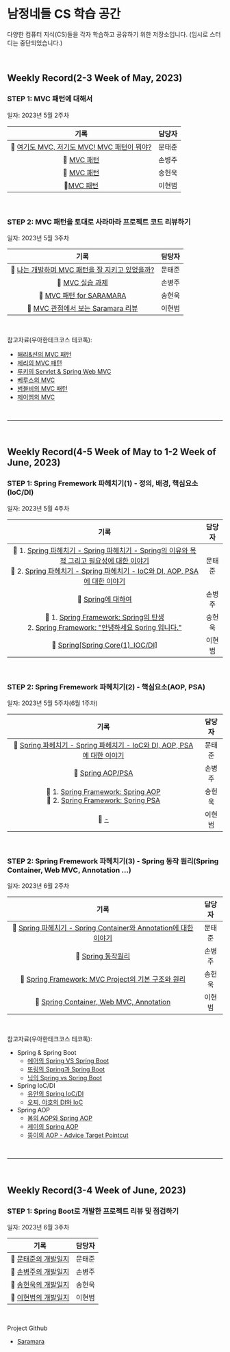 # 남정네들 CS 학습 공간
다양한 컴퓨터 지식(CS)들을 각자 학습하고 공유하기 위한 저장소입니다. (임시로 스터디는 중단되었습니다.)

<br>

## Weekly Record(2-3 Week of May, 2023)

### STEP 1: MVC 패턴에 대해서
일자: 2023년 5월 2주차

|기록|담당자|
|:---:|:---:|
|🚀 [여기도 MVC, 저기도 MVC! MVC 패턴이 뭐야?](https://velog.io/@langoustine/%EC%97%AC%EA%B8%B0%EB%8F%84-MVC-%EC%A0%80%EA%B8%B0%EB%8F%84-MVC-MVC-%ED%8C%A8%ED%84%B4%EC%9D%B4-%EB%AD%90%EC%95%BC)|문태준|
|🚀 [MVC 패턴](https://www.notion.so/MVC-d951c07f421c4f348a664e02c1341f55)|손병주|
|🚀 [MVC 패턴](https://velog.io/@itoriginal/MVC-%ED%8C%A8%ED%84%B4)|송헌욱|
|🚀[MVC 패턴](https://www.notion.so/5-2-MVC-1a3400988a284d0d82f355c27f7cb508)|이현범|

<br>

### STEP 2: MVC 패턴을 토대로 사라마라 프로젝트 코드 리뷰하기
일자: 2023년 5월 3주차

|기록|담당자|
|:---:|:---:|
|🚀 [나는 개발하며 MVC 패턴을 잘 지키고 있었을까?](https://velog.io/@langoustine/%EB%82%98%EB%8A%94-%EA%B0%9C%EB%B0%9C%ED%95%98%EB%A9%B0-MVC-%ED%8C%A8%ED%84%B4%EC%9D%84-%EC%9E%98-%EC%A7%80%ED%82%A4%EA%B3%A0-%EC%9E%88%EC%97%88%EC%9D%84%EA%B9%8C)|문태준|
|🚀 [MVC 실습 과제](https://glass-arthropod-188.notion.site/MVC-f82a7dd628e941f6a87fe8ca66afe28f)|손병주|
|🚀 [MVC 패턴 for SARAMARA](https://velog.io/@itoriginal/MVC-%ED%8C%A8%ED%84%B4-for-SARAMARA#%EF%B8%8F%E2%99%80%EF%B8%8F-dto%EB%9E%80)|송헌욱|
|🚀 [MVC 관점에서 보는 Saramara 리뷰](https://radical-syringa-6a9.notion.site/5-3-MVC-Saramara-b28bf9c448b34687a9d334c5b3462519)|이현범|

<br>

참고자료(우아한테크코스 테코톡):
- [해리&션의 MVC 패턴](https://youtu.be/uoVNJkyXX0I)
- [제리의 MVC 패턴](https://youtu.be/ogaXW6KPc8I)
- [루키의 Servlet & Spring Web MVC](https://youtu.be/h0rX720VWCg)
- [베루스의 MVC](https://youtu.be/86NxhHptx7s)
- [범블비의 MVC 패턴](https://youtu.be/es1ckjHOzTI)
- [제이엠의 MVC](https://youtu.be/nMolWzTT-dU)


<br><hr><br>

## Weekly Record(4-5 Week of May to 1-2 Week of June, 2023)

### STEP 1: Spring Fremework 파헤치기(1) - 정의, 배경, 핵심요소(IoC/DI)
일자: 2023년 5월 4주차

|기록|담당자|
|:---:|:---:|
|🚀 1. [Spring 파헤치기 - Spring 파헤치기 - Spring의 이유와 목적 그리고 필요성에 대한 이야기](https://velog.io/@langoustine/Spring-01#if-spring--spring-framework)<br>🚀 2. [Spring 파헤치기 - Spring 파헤치기 - IoC와 DI, AOP, PSA에 대한 이야기](https://velog.io/@langoustine/Spring-02)|문태준|
|🚀 [Spring에 대하여](https://glass-arthropod-188.notion.site/Spring-29c4ea960a8a4788867f9dcf30f1b7fb)|손병주|
|🚀 1. [Spring Framework: Spring의 탄생](https://velog.io/@itoriginal/Spring-Framework-Basic-01)<br>2. [Spring Framework: "안녕하세요 Spring 입니다."](https://velog.io/@itoriginal/Spring-Framework-Basic-02)|송헌욱|
|🚀 [Spring[Spring Core(1)_IOC/DI]](https://www.notion.so/5-4-Spring-Spring-Core-1-_IOC-DI-01c60fdddcf9400494469082b6e23a84)|이현범|

<br>

### STEP 2: Spring Fremework 파헤치기(2) - 핵심요소(AOP, PSA)
일자: 2023년 5월 5주차(6월 1주차)

|기록|담당자|
|:---:|:---:|
|🚀 [Spring 파헤치기 - Spring 파헤치기 - IoC와 DI, AOP, PSA에 대한 이야기](https://velog.io/@langoustine/Spring-02)|문태준|
|🚀 [Spring AOP/PSA](https://glass-arthropod-188.notion.site/Spring-AOP-PSA-4e29a610130240be9e95b267cc9117a3)|손병주|
|🚀 1. [Spring Framework: Spring AOP](https://velog.io/@itoriginal/Spring-Framework-Basic-03)<br>🚀 2. [Spring Framework: Spring PSA](https://velog.io/@itoriginal/Spring-Framework-Basic-04)|송헌욱|
|🚀 [-](-)|이현범|

<br>

### STEP 2: Spring Fremework 파헤치기(3) - Spring 동작 원리(Spring Container, Web MVC, Annotation ...)
일자: 2023년 6월 2주차

|기록|담당자|
|:---:|:---:|
|🚀 [Spring 파헤치기 - Spring Container와 Annotation에 대한 이야기](https://velog.io/@langoustine/Spring-03)|문태준|
|🚀 [Spring 동작원리](https://glass-arthropod-188.notion.site/Spring-db28597c98504d9096a77829acb80c31)|손병주|
|🚀 [Spring Framework: MVC Project의 기본 구조와 원리](https://velog.io/@itoriginal/Spring-Framework-MVC-Project의-기본-구조와-원리)|송헌욱|
|🚀 [Spring Container, Web MVC, Annotation](https://radical-syringa-6a9.notion.site/Spring-Container-Web-MVC-Annotation-10c0465a786040249684a4d84b8e718d)|이현범|

<br>

참고자료(우아한테크코스 테코톡):
- Spring & Spring Boot
  - [에어의 Spring VS Spring Boot](https://www.youtube.com/watch?v=Y11h-NUmNXI&list=PLgXGHBqgT2TvpJ_p9L_yZKPifgdBOzdVH&index=177)
  - [또링의 Spring과 Spring Boot](https://www.youtube.com/watch?v=OdpPvdB7qZY&list=PLgXGHBqgT2TvpJ_p9L_yZKPifgdBOzdVH&index=243)
  - [닉의 Spring vs Spring Boot](https://www.youtube.com/watch?v=6h9qmKWK6Io&list=PLgXGHBqgT2TvpJ_p9L_yZKPifgdBOzdVH&index=287&ab_channel=%EC%9A%B0%EC%95%84%ED%95%9C%ED%85%8C%ED%81%AC)
- Spring IoC/DI
  - [유안의 Spring IoC/DI](https://www.youtube.com/watch?v=_OI9mKuFb7c&list=PLgXGHBqgT2TvpJ_p9L_yZKPifgdBOzdVH&index=222)
  - [오찌, 야호의 DI와 IoC](https://www.youtube.com/watch?v=8lp_nHicYd4&list=PLgXGHBqgT2TvpJ_p9L_yZKPifgdBOzdVH&index=91&t=95s)
- Spring AOP
  - [봄의 AOP와 Spring AOP](https://www.youtube.com/watch?v=hjDSKhyYK14&list=PLgXGHBqgT2TvpJ_p9L_yZKPifgdBOzdVH&index=29&ab_channel=%EC%9A%B0%EC%95%84%ED%95%9C%ED%85%8C%ED%81%AC)
  - [제이의 Spring AOP](https://youtu.be/Hm0w_9ngDpM)
  - [뚱이의 AOP - Advice Target Pointcut](https://youtu.be/WQR_VQnz7Yg)

<br><hr><br>

## Weekly Record(3-4 Week of June, 2023)

### STEP 1: Spring Boot로 개발한 프로젝트 리뷰 및 점검하기
일자: 2023년 6월 3주차

|기록|담당자|
|:---:|:---:|
|🚀 [문태준의 개발일지](https://www.notion.so/2c0a63f3b9104c738d131184e9d573fa?pvs=4)|문태준|
|🚀 [손병주의 개발일지](https://thsqudwn05.notion.site/1-d404127f88b14c6fb66cf8e1089236ab)|손병주|
|🚀 [송헌욱의 개발일지](https://velog.io/@itoriginal/Project-SARAMARA-개발일지-1)|송헌욱|
|🚀 [이현범의 개발일지](https://radical-syringa-6a9.notion.site/Saramara-Rest-API-b4d2b5e078444db099f234e0978e8b3f)|이현범|

<br>

Project Github
- [Saramara](https://github.com/four-uncles/saramara-community-server)


